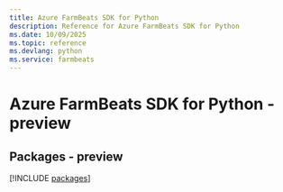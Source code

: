```yaml
---
title: Azure FarmBeats SDK for Python
description: Reference for Azure FarmBeats SDK for Python
ms.date: 10/09/2025
ms.topic: reference
ms.devlang: python
ms.service: farmbeats
---
```

# Azure FarmBeats SDK for Python - preview
## Packages - preview
[!INCLUDE [packages](farmbeats-index.md)]